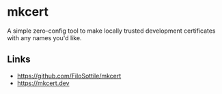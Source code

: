 # mkcert
A simple zero-config tool to make locally trusted development certificates with any names you'd like.

## Links
- https://github.com/FiloSottile/mkcert
- https://mkcert.dev
